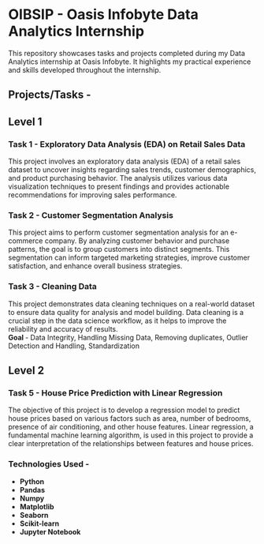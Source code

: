 # OIBSIP - Oasis Infobyte Data Analytics Internship

This repository showcases tasks and projects completed during my Data Analytics internship at Oasis Infobyte. It highlights my practical experience and skills developed throughout the internship.

## Projects/Tasks - 

## Level 1

### <b> Task 1 - Exploratory Data Analysis (EDA) on Retail Sales Data </b>
This project involves an exploratory data analysis (EDA) of a retail sales dataset to uncover insights regarding sales trends, customer demographics, and product purchasing behavior. The analysis utilizes various data visualization techniques to present findings and provides actionable recommendations for improving sales performance.

### <b> Task 2 - Customer Segmentation Analysis </b>
This project aims to perform customer segmentation analysis for an e-commerce company. By analyzing customer behavior and purchase patterns, the goal is to group customers into distinct segments. This segmentation can inform targeted marketing strategies, improve customer satisfaction, and enhance overall business strategies.

### <b> Task 3 - Cleaning Data </b>
This project demonstrates data cleaning techniques on a real-world dataset to ensure data quality for analysis and model building. Data cleaning is a crucial step in the data science workflow, as it helps to improve the reliability and accuracy of results.
<br/><b> Goal </b> - Data Integrity, Handling Missing Data, Removing duplicates, Outlier Detection and Handling, Standardization

## Level 2

### <b> Task 5 - House Price Prediction with Linear Regression </b>
The objective of this project is to develop a regression model to predict house prices based on various factors such as area, number of bedrooms, presence of air conditioning, and other house features. Linear regression, a fundamental machine learning algorithm, is used in this project to provide a clear interpretation of the relationships between features and house prices.

### <b> Technologies Used - 
- Python
- Pandas
- Numpy
- Matplotlib
- Seaborn
- Scikit-learn
- Jupyter Notebook
  
